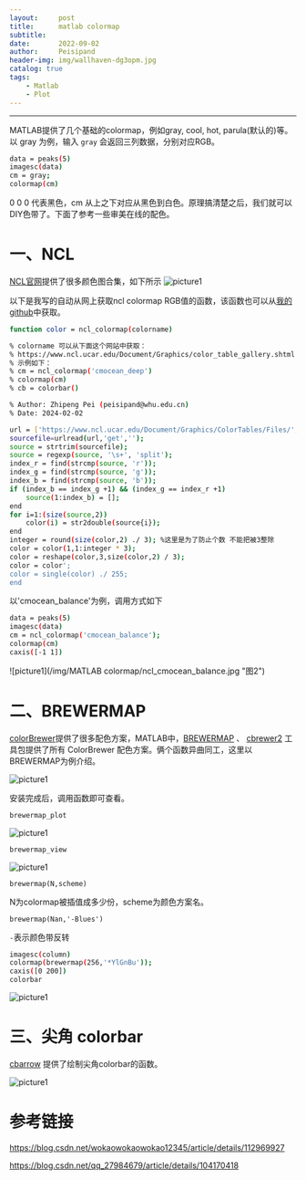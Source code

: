 ```yaml
---
layout:     post
title:      matlab colormap
subtitle:   
date:       2022-09-02
author:     Peisipand
header-img: img/wallhaven-dg3opm.jpg
catalog: true
tags:
    - Matlab
    - Plot
---
```



---

MATLAB提供了几个基础的colormap，例如gray, cool, hot, parula(默认的)等。
以 gray 为例，输入 ``gray`` 会返回三列数据，分别对应RGB。

```bash
data = peaks(5)
imagesc(data)
cm = gray;
colormap(cm)
```
0 0 0 代表黑色，cm 从上之下对应从黑色到白色。原理搞清楚之后，我们就可以DIY色带了。下面了参考一些审美在线的配色。

# 一、NCL

[NCL官网](https://www.ncl.ucar.edu/Document/Graphics/color_table_gallery.shtml)提供了很多颜色图合集，如下所示
![picture1](/img/Matlab_colormap/ncl.png "图1")

以下是我写的自动从网上获取ncl colormap RGB值的函数，该函数也可以从[我的github](https://github.com/peisipand/matlab_function_by_pzp/blob/main/ncl_colormap.m)中获取。

```bash
function color = ncl_colormap(colorname)

% colorname 可以从下面这个网站中获取：
% https://www.ncl.ucar.edu/Document/Graphics/color_table_gallery.shtml
% 示例如下：
% cm = ncl_colormap('cmocean_deep')
% colormap(cm)
% cb = colorbar()

% Author: Zhipeng Pei (peisipand@whu.edu.cn)
% Date: 2024-02-02

url = ['https://www.ncl.ucar.edu/Document/Graphics/ColorTables/Files/',colorname,'.rgb'];
sourcefile=urlread(url,'get','');
source = strtrim(sourcefile);
source = regexp(source, '\s+', 'split');
index_r = find(strcmp(source, 'r'));
index_g = find(strcmp(source, 'g'));
index_b = find(strcmp(source, 'b'));
if (index_b == index_g +1) && (index_g == index_r +1)
    source(1:index_b) = [];
end
for i=1:(size(source,2))
    color(i) = str2double(source{i});
end
integer = round(size(color,2) ./ 3); %这里是为了防止个数 不能把被3整除
color = color(1,1:integer * 3);
color = reshape(color,3,size(color,2) / 3);
color = color';
color = single(color) ./ 255;
end
```

以'cmocean_balance'为例，调用方式如下

```bash
data = peaks(5)
imagesc(data)
cm = ncl_colormap('cmocean_balance');
colormap(cm)
caxis([-1 1])
```

![picture1](/img/MATLAB colormap/ncl_cmocean_balance.jpg "图2")

# 二、BREWERMAP

[colorBrewer](https://colorbrewer2.org/#type=sequential&scheme=BuGn&n=3)提供了很多配色方案，MATLAB中，[BREWERMAP](https://www.mathworks.com/matlabcentral/fileexchange/45208-colorbrewer-attractive-and-distinctive-colormaps) 、 [cbrewer2](https://www.mathworks.com/matlabcentral/fileexchange/58350-cbrewer2) 工具包提供了所有 ColorBrewer 配色方案。俩个函数异曲同工，这里以BREWERMAP为例介绍。

![picture1](/img/MMatlab_colormap/brewer_schem.png "图2")

安装完成后，调用函数即可查看。

```bash
brewermap_plot
```
![picture1](/img/Matlab_colormap/brewermap_plot.jpg "图3")

```bash
brewermap_view
```
![picture1](/img/Matlab_colormap/brewermap_view.jpg "图4")

```
brewermap(N,scheme)
```

N为colormap被插值成多少份，scheme为颜色方案名。

````
brewermap(Nan,'-Blues')
````

``-``表示颜色带反转

```bash
imagesc(column)
colormap(brewermap(256,'*YlGnBu'));
caxis([0 200])
colorbar
```
![picture1](/img/Matlab_colormap/brewermap_YlGnBu.jpg "图5")

# 三、尖角 colorbar

[cbarrow](https://ww2.mathworks.cn/matlabcentral/fileexchange/52515-cbarrow-pointy-ends-for-colorbars) 提供了绘制尖角colorbar的函数。

![picture1](/img/Matlab_colormap/cbarrow.jpg "图6")


# 参考链接

https://blog.csdn.net/wokaowokaowokao12345/article/details/112969927

https://blog.csdn.net/qq_27984679/article/details/104170418